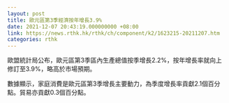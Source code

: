 ```yaml
---
layout: post
title: 歐元區第3季經濟按年增長3.9%
date: 2021-12-07 20:43:19.000000000 +08:00
link: https://news.rthk.hk/rthk/ch/component/k2/1623215-20211207.htm
categories: rthk
---
```


歐盟統計局公布，歐元區第3季區內生產總值按季增長2.2%，按年增長率就向上修訂至3.9%，略高於市場預期。

數據顯示，家庭消費是歐元區第3季增長主要動力，為季度增長率貢獻2.1個百分點。貿易亦貢獻0.3個百分點。
